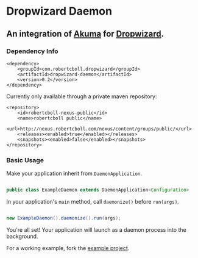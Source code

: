# Dropwizard Daemon

## An integration of [Akuma](http://akuma.kohsuke.org) for [Dropwizard](http://www.dropwizard.io).

### Dependency Info
```
<dependency>
    <groupId>com.robertcboll.dropwizard</groupId>
    <artifactId>dropwizard-daemon</artifactId>
    <version>0.2</version>
</dependency>
```
Currently only available through a private maven repository:
```
<repository>
    <id>robertcboll-nexus-public</id>
    <name>robertcboll public</name>
    <url>http://nexus.robertcboll.com/nexus/content/groups/public/</url>
    <releases><enabled>true</enabled></releases>
    <snapshots><enabled>false</enabled></snapshots>
</repository>
```

### Basic Usage

Make your application inherit from `DaemonApplication`.
```java

public class ExampleDaemon extends DaemonApplication<Configuration>
```

In your application's `main` method, call `daemonize()` before `run(args)`.
```java

new ExampleDaemon().daemonize().run(args);
```

You're all set! Your application will launch as a daemon process into the background.

For a working example, fork the [example project](http://www.github.com/robertcboll/dropwizard-daemon-example).
